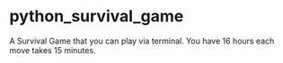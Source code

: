 # python_survival_game
A Survival Game that you can play via terminal. You have 16 hours each move takes 15 minutes. 
